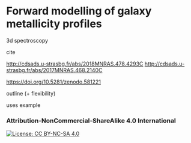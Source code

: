 # Forward modelling of galaxy metallicity profiles


3d spectroscopy

cite

http://cdsads.u-strasbg.fr/abs/2018MNRAS.478.4293C
http://cdsads.u-strasbg.fr/abs/2017MNRAS.468.2140C

https://doi.org/10.5281/zenodo.581221

outline
(+ flexibility)

uses 
example

### Attribution-NonCommercial-ShareAlike 4.0 International
[![License: CC BY-NC-SA 4.0](https://img.shields.io/badge/License-CC%20BY--NC--SA%204.0-lightgrey.svg)](https://creativecommons.org/licenses/by-nc-sa/4.0/)
